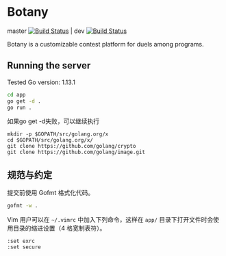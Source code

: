 # Botany

master [![Build Status](https://travis-ci.com/kawa-yoiko/botany.svg?token=GcJo7cdxZitoWy9qXz8p&branch=master)](https://travis-ci.com/kawa-yoiko/botany) | dev [![Build Status](https://travis-ci.com/kawa-yoiko/botany.svg?token=GcJo7cdxZitoWy9qXz8p&branch=dev)](https://travis-ci.com/kawa-yoiko/botany)

Botany is a customizable contest platform for duels among programs.

## Running the server

Tested Go version: 1.13.1

```sh
cd app
go get -d .
go run .
```
如果go get -d失败，可以继续执行

```shell script
mkdir -p $GOPATH/src/golang.org/x
cd $GOPATH/src/golang.org/x/
git clone https://github.com/golang/crypto
git clone https://github.com/golang/image.git
```

## 规范与约定

提交前使用 Gofmt 格式化代码。

```sh
gofmt -w .
```

Vim 用户可以在 `~/.vimrc` 中加入下列命令，这样在 `app/` 目录下打开文件时会使用目录的缩进设置（4 格宽制表符）。

```vimrc
:set exrc
:set secure
```
